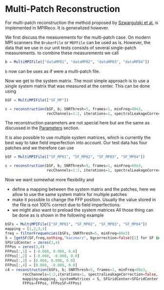 # Multi-Patch Reconstruction

For multi-patch reconstruction the method proposed by [Szwargulski et al.](https://www.ncbi.nlm.nih.gov/pubmed/30334751) is implemented in MPIReco. It is generalized however.

We first discuss the measurements for the multi-patch case. On modern MPI
scanners the `BrukerFile` or `MDFFile` can be used as is. However, the data
that we use in our unit tests consists of several single-patch measurements.
to combine these measurements we call
```julia
b = MultiMPIFile(["dataMP01", "dataMP02", "dataMP03", "dataMP04"])
```
`b` now can be uses as if were a multi-patch file.

Now we get to the system matrix. The most simple approach is to use a single system
matrix that was measured at the center. This can be done using
```julia
bSF = MultiMPIFile(["SF_MP"])

c = reconstruction(bSF, b; SNRThresh=5, frames=1, minFreq=80e3,
                   recChannels=1:2, iterations=1, spectralLeakageCorrection=false)
```
The reconstruction parameters are not special here but are the same as discussed
in the [Parameters](@ref) section.

It is also possible to use multiple system matrices, which is currently the
best way to take field imperfection into account. Our test data has four patches
and we therefore can use
```julia
bSF = MultiMPIFile(["SF_MP01", "SF_MP02", "SF_MP03", "SF_MP04"])

c = reconstruction(bSF, b; SNRThresh=5, frames=1, minFreq=80e3,
                   recChannels=1:2, iterations=1, spectralLeakageCorrection=false)
```
Now we want somewhat more flexibility and
* define a mapping between the system matrix and the patches, here we allow to
  use the same system matrix for multiple patches
* make it possible to change the FFP position. Usually the value stored in the
  file is not 100% correct due to field imperfections.
* we might also want to preload the system matrices
All those thing can be done as is shown in the following example
```julia
bSFs = MultiMPIFile(["SF_MP01", "SF_MP02", "SF_MP03", "SF_MP04"])
mapping = [1,2,3,4]
freq = filterFrequencies(bSFs, SNRThresh=5, minFreq=80e3)
S = [getSF(SF,freq,nothing,"kaczmarz", bgcorrection=false)[1] for SF in bSFs]
SFGridCenter = zeros(3,4)
FFPos = zeros(3,4)
FFPos[:,1] = [-0.008, 0.008, 0.0]
FFPos[:,2] = [-0.008, -0.008, 0.0]
FFPos[:,3] = [0.008, 0.008, 0.0]
FFPos[:,4] = [0.008, -0.008, 0.0]
c4 = reconstruction(bSFs, b; SNRThresh=5, frames=1, minFreq=80e3,
        recChannels=1:2,iterations=1, spectralLeakageCorrection=false,
        mapping=mapping, systemMatrices = S, SFGridCenter=SFGridCenter,
        FFPos=FFPos, FFPosSF=FFPos)
```
